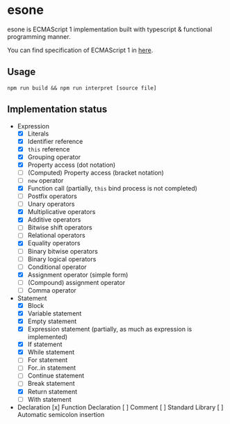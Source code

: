 # esone

esone is ECMAScript 1 implementation built with typescript & functional programming manner.

You can find specification of ECMAScript 1 in [here](https://ecma-international.org/wp-content/uploads/ECMA-262_1st_edition_june_1997.pdf).

## Usage

```
npm run build && npm run interpret [source file]
```

## Implementation status

- Expression
  + [x] Literals
  + [x] Identifier reference
  + [x] `this` reference
  + [x] Grouping operator
  + [x] Property access (dot notation)
  + [ ] (Computed) Property access (bracket notation) 
  + [ ] `new` operator
  + [x] Function call (partially, `this` bind process is not completed)
  + [ ] Postfix operators
  + [ ] Unary operators
  + [x] Multiplicative operators
  + [x] Additive operators
  + [ ] Bitwise shift operators
  + [ ] Relational operators
  + [x] Equality operators
  + [ ] Binary bitwise operators
  + [ ] Binary logical operators
  + [ ] Conditional operator
  + [x] Assignment operator (simple form)
  + [ ] (Compound) assignment operator
  + [ ] Comma operator
- Statement
  + [x] Block
  + [x] Variable statement
  + [x] Empty statement
  + [x] Expression statement (partially, as much as expression is implemented)
  + [x] If statement
  + [x] While statement
  + [ ] For statement
  + [ ] For..in statement
  + [ ] Continue statement
  + [ ] Break statement
  + [x] Return statement
  + [ ] With statement
- Declaration
 [x] Function Declaration
[ ] Comment
[ ] Standard Library
[ ] Automatic semicolon insertion